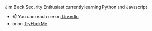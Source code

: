 

Jim Black
Security Enthusiast currently learning Python and Javascript
- 📫 You can reach me on<a href=https://www.linkedin.com/in/the-jim-black/> Linkedin</a>
- or on <a href=https://tryhackme.com/p/islasec> TryHackMe </a>
<!---

--->
